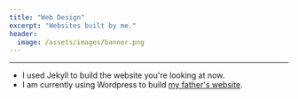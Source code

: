 ```yaml
---
title: "Web Design"
excerpt: "Websites built by me."
header:
  image: /assets/images/banner.png
---
```

<hr>
<ul>
    <li> I used Jekyll to build the website you're looking at now.</li>
    <li>I am currently using Wordpress to build <a href="http://mao2020.org/">my father's website</a>.</li>
</ul>